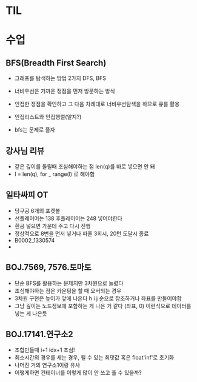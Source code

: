 # TIL

# 수업

## BFS(Breadth First Search)
- 그래프를 탐색하는 방법 2가지 DFS, BFS

- 너비우선은 가까운 정점을 먼저 방문하는 방식

- 인접한 정점을 확인하고 그 다음 차례대로 너비우선탐색을 하므로 큐를 활용

- 인접리스트와 인접행렬(알지?)

- bfs는 문제로 풀자

## 강사님 리뷰
- 같은 깊이를 돌릴때 조심해야하는 점 len(q)를 바로 넣으면 안 돼
- l = len(q), for _ range(l) 로 해야함

## 일타싸피 OT
- 당구공 6개의 포켓볼
- 선플레이어는 138 후플레이어는 248 넣어야한다
- 흰공 넣으면 가운데 주고 다시 진행
- 정상적으로 8번을 먼저 넣거나 파울 3회시, 20턴 도달시 종료
- B0002_1330574
- 



## BOJ.7569, 7576.토마토
- 단순 BFS를 활용하는 문제지만 3차원으로 늘렸다
- 조심해야하는 점은 카운팅을 할 때 오버되는 경우
- 3차원 구현은 높이가 앞에 나온다 h i j 순으로 참조하거나  좌표를 만들어야함
- 그냥 깊이는 노드정보에 포함하는 게 나은 거 같다 (좌표, 0) 이런식으로 데이터를 넣는 게 나은듯

## BOJ.17141.연구소2
- 조합만들때 i+1 idx+1 조심!
- 최소시간의 경우를 세는 경우, 될 수 있는 최댓값 혹은 float'inf'로 초기화
- 나머진 거의 연구소1이랑 유사
- 어떻게하면 컨테이너를 이렇게 많이 안 쓰고 풀 수 있을까?
